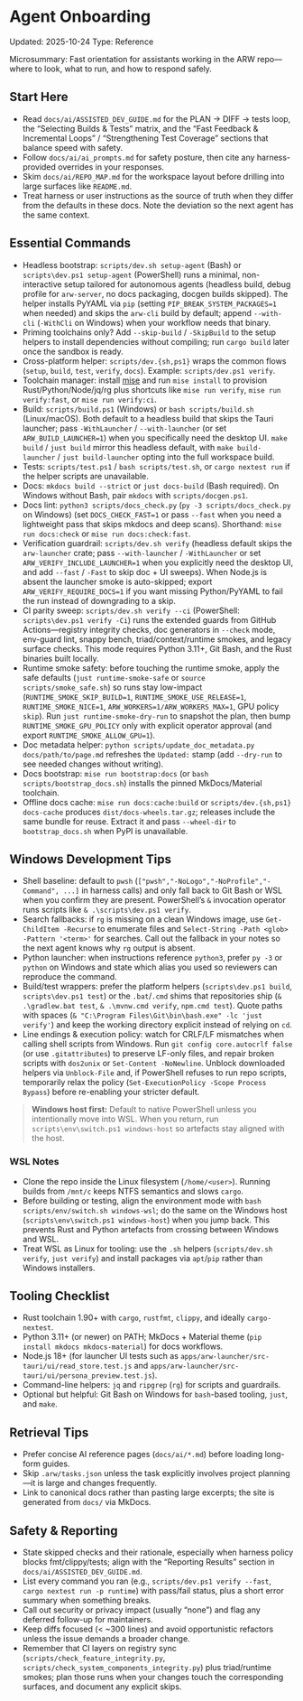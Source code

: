 # Agent Onboarding
Updated: 2025-10-24
Type: Reference

Microsummary: Fast orientation for assistants working in the ARW repo—where to look, what to run, and how to respond safely.

## Start Here
- Read `docs/ai/ASSISTED_DEV_GUIDE.md` for the PLAN → DIFF → tests loop, the “Selecting Builds & Tests” matrix, and the “Fast Feedback & Incremental Loops” / “Strengthening Test Coverage” sections that balance speed with safety.
- Follow `docs/ai/ai_prompts.md` for safety posture, then cite any harness-provided overrides in your responses.
- Skim `docs/ai/REPO_MAP.md` for the workspace layout before drilling into large surfaces like `README.md`.
- Treat harness or user instructions as the source of truth when they differ from the defaults in these docs. Note the deviation so the next agent has the same context.

## Essential Commands
- Headless bootstrap: `scripts/dev.sh setup-agent` (Bash) or `scripts\dev.ps1 setup-agent` (PowerShell) runs a minimal, non-interactive setup tailored for autonomous agents (headless build, debug profile for `arw-server`, no docs packaging, docgen builds skipped). The helper installs PyYAML via `pip` (setting `PIP_BREAK_SYSTEM_PACKAGES=1` when needed) and skips the `arw-cli` build by default; append `--with-cli` (`-WithCli` on Windows) when your workflow needs that binary.
- Priming toolchains only? Add `--skip-build` / `-SkipBuild` to the setup helpers to install dependencies without compiling; run `cargo build` later once the sandbox is ready.
- Cross-platform helper: `scripts/dev.{sh,ps1}` wraps the common flows (`setup`, `build`, `test`, `verify`, `docs`). Example: `scripts/dev.ps1 verify`.
- Toolchain manager: install [mise](https://mise.jdx.dev) and run `mise install` to provision Rust/Python/Node/jq/rg plus shortcuts like `mise run verify`, `mise run verify:fast`, or `mise run verify:ci`.
- Build: `scripts/build.ps1` (Windows) or `bash scripts/build.sh` (Linux/macOS). Both default to a headless build that skips the Tauri launcher; pass `-WithLauncher` / `--with-launcher` (or set `ARW_BUILD_LAUNCHER=1`) when you specifically need the desktop UI. `make build` / `just build` mirror this headless default, with `make build-launcher` / `just build-launcher` opting into the full workspace build.
- Tests: `scripts/test.ps1` / `bash scripts/test.sh`, or `cargo nextest run` if the helper scripts are unavailable.
- Docs: `mkdocs build --strict` or `just docs-build` (Bash required). On Windows without Bash, pair `mkdocs` with `scripts/docgen.ps1`.
- Docs lint: `python3 scripts/docs_check.py` (`py -3 scripts/docs_check.py` on Windows) (set `DOCS_CHECK_FAST=1` or pass `--fast` when you need a lightweight pass that skips mkdocs and deep scans). Shorthand: `mise run docs:check` or `mise run docs:check:fast`.
- Verification guardrail: `scripts/dev.sh verify` (headless default skips the `arw-launcher` crate; pass `--with-launcher` / `-WithLauncher` or set `ARW_VERIFY_INCLUDE_LAUNCHER=1` when you explicitly need the desktop UI, and add `--fast` / `-Fast` to skip doc + UI sweeps). When Node.js is absent the launcher smoke is auto-skipped; export `ARW_VERIFY_REQUIRE_DOCS=1` if you want missing Python/PyYAML to fail the run instead of downgrading to a skip.
- CI parity sweep: `scripts/dev.sh verify --ci` (PowerShell: `scripts\dev.ps1 verify -Ci`) runs the extended guards from GitHub Actions—registry integrity checks, doc generators in `--check` mode, env-guard lint, snappy bench, triad/context/runtime smokes, and legacy surface checks. This mode requires Python 3.11+, Git Bash, and the Rust binaries built locally.
- Runtime smoke safety: before touching the runtime smoke, apply the safe defaults (`just runtime-smoke-safe` or `source scripts/smoke_safe.sh`) so runs stay low-impact (`RUNTIME_SMOKE_SKIP_BUILD=1`, `RUNTIME_SMOKE_USE_RELEASE=1`, `RUNTIME_SMOKE_NICE=1`, `ARW_WORKERS=1/ARW_WORKERS_MAX=1`, GPU policy `skip`). Run `just runtime-smoke-dry-run` to snapshot the plan, then bump `RUNTIME_SMOKE_GPU_POLICY` only with explicit operator approval (and export `RUNTIME_SMOKE_ALLOW_GPU=1`).
- Doc metadata helper: `python scripts/update_doc_metadata.py docs/path/to/page.md` refreshes the `Updated:` stamp (add `--dry-run` to see needed changes without writing).
- Docs bootstrap: `mise run bootstrap:docs` (or `bash scripts/bootstrap_docs.sh`) installs the pinned MkDocs/Material toolchain.
- Offline docs cache: `mise run docs:cache:build` or `scripts/dev.{sh,ps1} docs-cache` produces `dist/docs-wheels.tar.gz`; releases include the same bundle for reuse. Extract it and pass `--wheel-dir` to `bootstrap_docs.sh` when PyPI is unavailable.

## Windows Development Tips
- Shell baseline: default to `pwsh` (`["pwsh","-NoLogo","-NoProfile","-Command", ...]` in harness calls) and only fall back to Git Bash or WSL when you confirm they are present. PowerShell’s `&` invocation operator runs scripts like `& .\scripts\dev.ps1 verify`.
- Search fallbacks: if `rg` is missing on a clean Windows image, use `Get-ChildItem -Recurse` to enumerate files and `Select-String -Path <glob> -Pattern '<term>'` for searches. Call out the fallback in your notes so the next agent knows why `rg` output is absent.
- Python launcher: when instructions reference `python3`, prefer `py -3` or `python` on Windows and state which alias you used so reviewers can reproduce the command.
- Build/test wrappers: prefer the platform helpers (`scripts\dev.ps1 build`, `scripts\dev.ps1 test`) or the `.bat`/`.cmd` shims that repositories ship (`& .\gradlew.bat test`, `& .\mvnw.cmd verify`, `npm.cmd test`). Quote paths with spaces (`& "C:\Program Files\Git\bin\bash.exe" -lc 'just verify'`) and keep the working directory explicit instead of relying on `cd`.
- Line endings & execution policy: watch for CRLF/LF mismatches when calling shell scripts from Windows. Run `git config core.autocrlf false` (or use `.gitattributes`) to preserve LF-only files, and repair broken scripts with `dos2unix` or `Set-Content -NoNewline`. Unblock downloaded helpers via `Unblock-File` and, if PowerShell refuses to run repo scripts, temporarily relax the policy (`Set-ExecutionPolicy -Scope Process Bypass`) before re-enabling your stricter default.

> **Windows host first:** Default to native PowerShell unless you intentionally move into WSL. When you return, run `scripts\env\switch.ps1 windows-host` so artefacts stay aligned with the host.

### WSL Notes
- Clone the repo inside the Linux filesystem (`/home/<user>`). Running builds from `/mnt/c` keeps NTFS semantics and slows `cargo`.
- Before building or testing, align the environment mode with `bash scripts/env/switch.sh windows-wsl`; do the same on the Windows host (`scripts\env\switch.ps1 windows-host`) when you jump back. This prevents Rust and Python artefacts from crossing between Windows and WSL.
- Treat WSL as Linux for tooling: use the `.sh` helpers (`scripts/dev.sh verify`, `just verify`) and install packages via `apt`/`pip` rather than Windows installers.

## Tooling Checklist
- Rust toolchain 1.90+ with `cargo`, `rustfmt`, `clippy`, and ideally `cargo-nextest`.
- Python 3.11+ (or newer) on PATH; MkDocs + Material theme (`pip install mkdocs mkdocs-material`) for docs workflows.
- Node.js 18+ (for launcher UI tests such as `apps/arw-launcher/src-tauri/ui/read_store.test.js` and `apps/arw-launcher/src-tauri/ui/persona_preview.test.js`).
- Command-line helpers: `jq` and `ripgrep` (`rg`) for scripts and guardrails.
- Optional but helpful: Git Bash on Windows for `bash`-based tooling, `just`, and `make`.

## Retrieval Tips
- Prefer concise AI reference pages (`docs/ai/*.md`) before loading long-form guides.
- Skip `.arw/tasks.json` unless the task explicitly involves project planning—it is large and changes frequently.
- Link to canonical docs rather than pasting large excerpts; the site is generated from `docs/` via MkDocs.

## Safety & Reporting
- State skipped checks and their rationale, especially when harness policy blocks fmt/clippy/tests; align with the “Reporting Results” section in `docs/ai/ASSISTED_DEV_GUIDE.md`.
- List every command you ran (e.g., `scripts/dev.ps1 verify --fast`, `cargo nextest run -p runtime`) with pass/fail status, plus a short error summary when something breaks.
- Call out security or privacy impact (usually “none”) and flag any deferred follow-up for maintainers.
- Keep diffs focused (< ~300 lines) and avoid opportunistic refactors unless the issue demands a broader change.
- Remember that CI layers on registry sync (`scripts/check_feature_integrity.py`, `scripts/check_system_components_integrity.py`) plus triad/runtime smokes; plan those runs when your changes touch the corresponding surfaces, and document any explicit skips.
